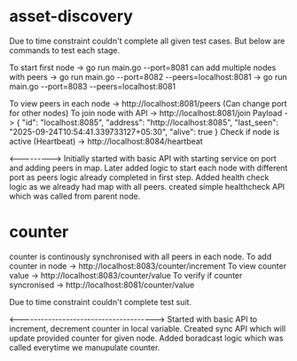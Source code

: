 # asset-discovery
Due to time constraint couldn't complete all given test cases. 
But below are commands to test each stage.

To start first node ->  go run main.go --port=8081
can add multiple nodes with peers   -> go run main.go --port=8082 --peers=localhost:8081
                                    -> go run main.go --port=8083 --peers=localhost:8081

To view peers in each node          -> http://localhost:8081/peers (Can change port for other nodes)
To join node with API               -> http://localhost:8081/join 
Payload                             -> {
                                            "id": "localhost:8085",
                                            "address": "http://localhost:8085",
                                            "last_seen": "2025-09-24T10:54:41.339733127+05:30",
                                            "alive": true
                                        }
Check if node is active (Heartbeat) -> http://localhost:8084/heartbeat

<--------->
Initially started with basic API with starting service on port and adding peers in map.
Later added logic to start each node with different port as peers logic already completed in first step.
Added health check logic as we already had map with all peers. created simple healthcheck API which was called from parent node.



# counter
counter is continously synchronised with all peers in each node.
To add counter in node              ->  http://localhost:8083/counter/increment
To view counter value               ->  http://localhost:8083/counter/value
To verify if counter syncronised    ->  http://localhost:8081/counter/value

Due to time constraint couldn't complete test suit.

<-------------------------------------->
Started with basic API to increment, decrement counter in local variable.
Created sync API which will update provided counter for given node.
Added boradcast logic which was called everytime we manupulate counter.
